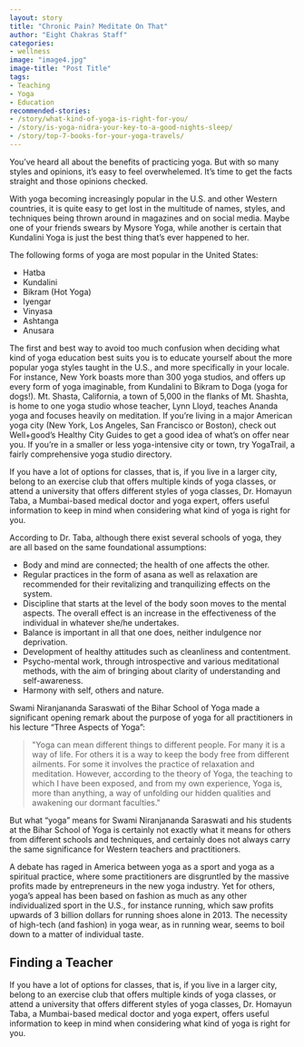 ```yaml
---
layout: story
title: "Chronic Pain? Meditate On That"
author: "Eight Chakras Staff"
categories:
- wellness
image: "image4.jpg"
image-title: "Post Title"
tags:
- Teaching
- Yoga
- Education
recommended-stories:
- /story/what-kind-of-yoga-is-right-for-you/
- /story/is-yoga-nidra-your-key-to-a-good-nights-sleep/
- /story/top-7-books-for-your-yoga-travels/
---
```


You’ve heard all about the benefits of practicing yoga. But with so many styles and opinions, it’s easy to feel overwhelemed. It’s time to get the facts straight and those opinions checked.

<!--more-->

With yoga becoming increasingly popular in the U.S. and other Western countries, it is quite easy to get lost in the multitude of names, styles, and techniques being thrown around in magazines and on social media. Maybe one of your friends swears by Mysore Yoga, while another is certain that Kundalini Yoga is just the best thing that’s ever happened to her.

The following forms of yoga are most popular in the United States:

- Hatba
- Kundalini
- Bikram (Hot Yoga)
- Iyengar
- Vinyasa
- Ashtanga
- Anusara

The first and best way to avoid too much confusion when deciding what kind of yoga education best suits you is to educate yourself about the more popular yoga styles taught in the U.S., and more specifically in your locale. For instance, New York boasts more than 300 yoga studios, and offers up every form of yoga imaginable, from Kundalini to Bikram to Doga (yoga for dogs!). Mt. Shasta, California, a town of 5,000 in the flanks of Mt. Shashta, is home to one yoga studio whose teacher, Lynn Lloyd, teaches Ananda yoga and focuses heavily on meditation. If you’re living in a major American yoga city (New York, Los Angeles, San Francisco or Boston), check out Well+good’s Healthy City Guides to get a good idea of what’s on offer near you. If you’re in a smaller or less yoga-intensive city or town, try YogaTrail, a fairly comprehensive yoga studio directory.

If you have a lot of options for classes, that is, if you live in a larger city, belong to an exercise club that offers multiple kinds of yoga classes, or attend a university that offers different styles of yoga classes, Dr. Homayun Taba, a Mumbai-based medical doctor and yoga expert, offers useful information to keep in mind when considering what kind of yoga is right for you.

According to Dr. Taba, although there exist several schools of yoga, they are all based on the same foundational assumptions:

- Body and mind are connected; the health of one affects the other.
- Regular practices in the form of asana as well as relaxation are recommended for their revitalizing and tranquilizing effects on the system.
- Discipline that starts at the level of the body soon moves to the mental aspects. The overall effect is an increase in the effectiveness of the individual in whatever she/he undertakes.
- Balance is important in all that one does, neither indulgence nor deprivation.
- Development of healthy attitudes such as cleanliness and contentment.
- Psycho-mental work, through introspective and various meditational methods, with the aim of bringing about clarity of understanding and self-awareness.
- Harmony with self, others and nature.

Swami Niranjananda Saraswati of the Bihar School of Yoga made a significant opening remark about the purpose of yoga for all practitioners in his lecture “Three Aspects of Yoga”:

> "Yoga can mean different things to different people. For many it is a way of life. For others it is a way to keep the body free from different ailments. For some it involves the practice of relaxation and meditation. However, according to the theory of Yoga, the teaching to which I have been exposed, and from my own experience, Yoga is, more than anything, a way of unfolding our hidden qualities and awakening our dormant faculties."

But what “yoga” means for Swami Niranjananda Saraswati and his students at the Bihar School of Yoga is certainly not exactly what it means for others from different schools and techniques, and certainly does not always carry the same significance for Western teachers and practitioners.

A debate has raged in America between yoga as a sport and yoga as a spiritual practice, where some practitioners are disgruntled by the massive profits made by entrepreneurs in the new yoga industry. Yet for others, yoga’s appeal has been based on fashion as much as any other individualized sport in the U.S., for instance running, which saw profits upwards of 3 billion dollars for running shoes alone in 2013. The necessity of high-tech (and fashion) in yoga wear, as in running wear, seems to boil down to a matter of individual taste.

## Finding a Teacher

If you have a lot of options for classes, that is, if you live in a larger city, belong to an exercise club that offers multiple kinds of yoga classes, or attend a university that offers different styles of yoga classes, Dr. Homayun Taba, a Mumbai-based medical doctor and yoga expert, offers useful information to keep in mind when considering what kind of yoga is right for you.

